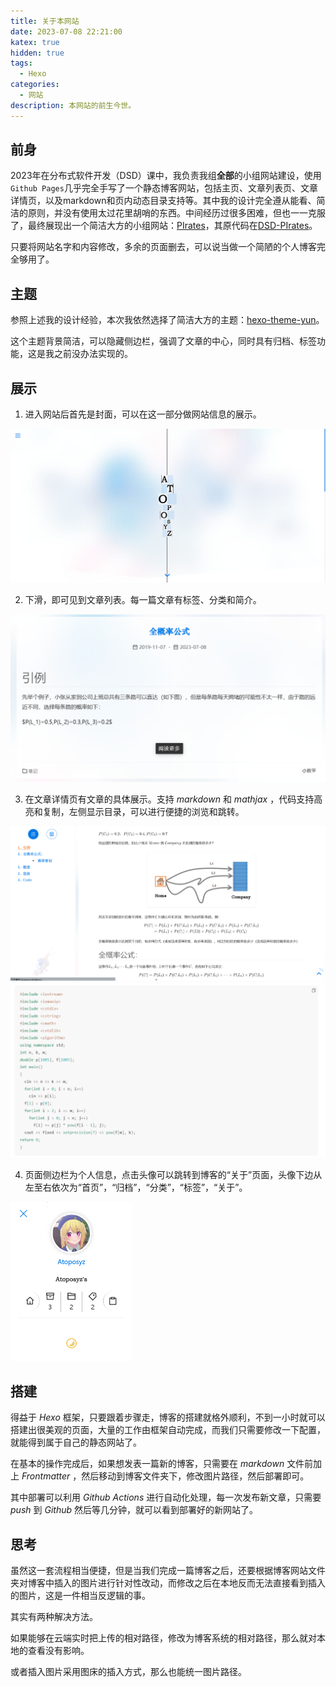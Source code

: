 ```yaml
---
title: 关于本网站
date: 2023-07-08 22:21:00
katex: true
hidden: true
tags:
  - Hexo
categories:
  - 网站
description: 本网站的前生今世。
---
```


## 前身

2023年在分布式软件开发（DSD）课中，我负责我组**全部**的小组网站建设，使用`Github Pages`几乎完全手写了一个静态博客网站，包括主页、文章列表页、文章详情页，以及markdown和页内动态目录支持等。其中我的设计完全遵从能看、简洁的原则，并没有使用太过花里胡哨的东西。中间经历过很多困难，但也一一克服了，最终展现出一个简洁大方的小组网站：[PIrates](https://dsd-pirates.github.io/)，其原代码在[DSD-PIrates](https://github.com/DSD-PIrates/DSD-PIrates.github.io)。

只要将网站名字和内容修改，多余的页面删去，可以说当做一个简陋的个人博客完全够用了。

## 主题

参照上述我的设计经验，本次我依然选择了简洁大方的主题：[hexo-theme-yun](https://github.com/YunYouJun/hexo-theme-yun)。

这个主题背景简洁，可以隐藏侧边栏，强调了文章的中心，同时具有归档、标签功能，这是我之前没办法实现的。

## 展示

1. 进入网站后首先是封面，可以在这一部分做网站信息的展示。

<img src="/img/profile.png" alt="profile" style="zoom:50%;" />

2. 下滑，即可见到文章列表。每一篇文章有标签、分类和简介。

<img src="/img/card.png" alt="card" style="zoom:50%;" />

3. 在文章详情页有文章的具体展示。支持 $markdown$ 和 $mathjax$ ，代码支持高亮和复制，左侧显示目录，可以进行便捷的浏览和跳转。

<img src="/img/article1.png" alt="article1" style="zoom:50%;" />

<img src="/img/article2.png" alt="article2" style="zoom:50%;" />

4. 页面侧边栏为个人信息，点击头像可以跳转到博客的“关于”页面，头像下边从左至右依次为“首页”，“归档”，“分类”，“标签”，“关于”。

<img src="/img/personal.png" alt="personal" style="zoom:50%;" />

## 搭建

得益于 $Hexo$ 框架，只要跟着步骤走，博客的搭建就格外顺利，不到一小时就可以搭建出很美观的页面，大量的工作由框架自动完成，而我们只需要修改一下配置，就能得到属于自己的静态网站了。

在基本的操作完成后，如果想发表一篇新的博客，只需要在 $markdown$ 文件前加上 $Frontmatter$ ，然后移动到博客文件夹下，修改图片路径，然后部署即可。

其中部署可以利用  $Github$ $Actions$ 进行自动化处理，每一次发布新文章，只需要 $push$ 到 $Github$ 然后等几分钟，就可以看到部署好的新网站了。

## 思考

虽然这一套流程相当便捷，但是当我们完成一篇博客之后，还要根据博客网站文件夹对博客中插入的图片进行针对性改动，而修改之后在本地反而无法直接看到插入的图片，这是一件相当反逻辑的事。

其实有两种解决方法。

如果能够在云端实时把上传的相对路径，修改为博客系统的相对路径，那么就对本地的查看没有影响。

或者插入图片采用图床的插入方式，那么也能统一图片路径。

